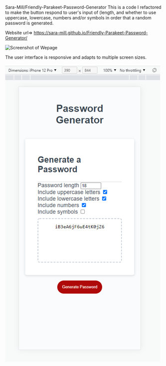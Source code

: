 Sara-Mill/Friendly-Parakeet-Password-Generator
This is a code I refactored to make the button respond to user's input of (length, and whether to use uppercase, lowercase, numbers and/or symbols in order that a random password is generated.

Website url=>  https://sara-mill.github.io/Friendly-Parakeet-Password-Generator/

![Screenshot of Wepage](https://github.com/Sara-Mill/Friendly-Parakeet-Password-Generator/blob/feature/create-js-fle/Develop/Screenshot%20of%20webpage.png)

The user interface is responsive and adapts to multiple screen sizes.

![Screenshot of mobile version of webpage.png](https://github.com/Sara-Mill/Friendly-Parakeet-Password-Generator/blob/main/Screenshot%20of%20mobile%20version%20of%20webpage.png)
